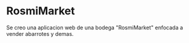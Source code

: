 # RosmiMarket
Se creo una aplicacion web de una bodega "RosmiMarket" enfocada a vender abarrotes y demas. 
